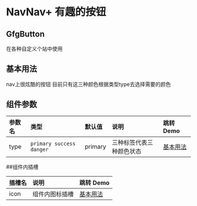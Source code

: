 
# NavNav+ 有趣的按钮
## GfgButton
在各种自定义个站中使用

## 基本用法
nav上很炫酷的按钮 目前只有这三种颜色根据类型type去选择需要的颜色

<demo src="./demo-codes/demo.vue" desc="通过 type 改变按钮的颜色,支持各种原生属性"></demo>

## 组件参数
| 参数名 | 类型 | 默认值 | 说明 | 跳转 Demo |
| :---- | :---- | :---- | :---- | :--------- |
|  type    | `primary success danger`   |   primary   |   三种标签代表三种颜色状态   |     [基本用法](#基本用法)      |


##组件内插槽

| 插槽名 | 说明 | 跳转 Demo |
| :---- | :---- | :--------- |
|   icon   |  组件内图标插槽  | [基本用法](#基本用法)   |





